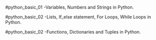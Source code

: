 #python_basic_01 -Variables, Numbers and Strings in Python.

#python_basic_02 -Lists, If_else statement, For Loops, While Loops in Python.

#python_basic_02 -Functions, Dictionaries and Tuples in Python.
